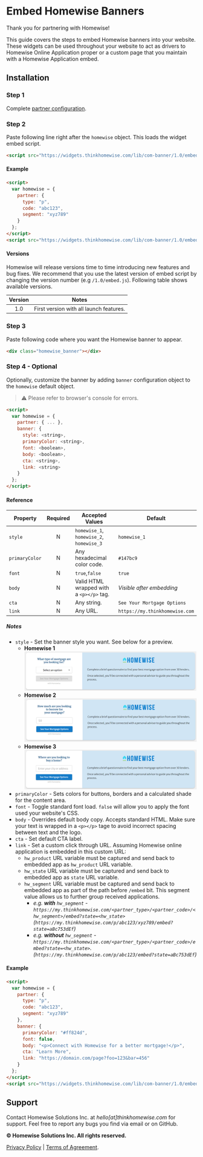 # Embed Homewise Banners
Thank you for partnering with Homewise!

This guide covers the steps to embed Homewise banners into your website. These widgets can be used throughout your
website to act as drivers to Homewise Online Application proper or a custom page that you maintain with a Homewise
Application embed.

## Installation

### Step 1
Complete [partner configuration](../../partner/configuration.md).

### Step 2
Paste following line right after the `homewise` object. This loads the widget embed script.

```html
<script src="https://widgets.thinkhomewise.com/lib/com-banner/1.0/embed.js"></script>
```

#### Example
```html
<script>
  var homewise = {
    partner: {
      type: "p",
      code: "abc123",
      segment: "xyz789"
    }
  };
</script>
<script src="https://widgets.thinkhomewise.com/lib/com-banner/1.0/embed.js"></script>
```

#### Versions
Homewise will release versions time to time introducing new features and bug fixes. We recommend that you use the latest 
version of embed script by changing the version number (e.g `/1.0/embed.js`). Following table shows available versions.

| Version | Notes                                                                    |
|:-------:|--------------------------------------------------------------------------|
|   1.0   | First version with all launch features.                                  |


### Step 3
Paste following code where you want the Homewise banner to appear.
```html
<div class="homewise_banner"></div>
```

### Step 4 - Optional
Optionally, customize the banner by adding `banner` configuration object to the `homewise` default object.
> :warning: Please refer to browser's console for errors.

```html
<script>
  var homewise = {
    partner: { ... },
    banner: {
      style: <string>,
      primaryColor: <string>,
      font: <boolean>,
      body: <boolean>,
      cta: <string>,
      link: <string>
    }
  };
</script>
```

#### Reference
| Property       | Required | Accepted Values                          | Default                        |
|----------------|:--------:|------------------------------------------|--------------------------------|
| `style`        |    N     | `homewise_1`, `homewise_2`, `homewise_3` | `homewise_1`                   |
| `primaryColor` |    N     | Any hexadecimal color code.              | `#147bc9`                      |
| `font`         |    N     | `true`,`false`                           | `true`                         |
| `body`         |    N     | Valid HTML wrapped with a `<p></p>` tag. | *Visible after embedding*      |
| `cta`          |    N     | Any string.                              | `See Your Mortgage Options`    |
| `link`         |    N     | Any URL.                                 | `https://my.thinkhomewise.com` |

##### Notes
* `style` - Set the banner style you want. See below for a preview.
  * **Homewise 1** ![Homewise 1](../homewise_1.png)
  * **Homewise 2** ![Homewise 2](../homewise_2.png)
  * **Homewise 3** ![Homewise 3](../homewise_3.png)
* `primaryColor` - Sets colors for buttons, borders and a calculated shade for the content area.
* `font` - Toggle standard font load. `false` will allow you to apply the font used your website's CSS.
* `body` - Overrides default body copy. Accepts standard HTML. Make sure your text is wrapped in a `<p></p>` tage to
  avoid incorrect spacing between text and the logo.
* `cta` - Set default CTA label.
* `link` - Set a custom click through URL. Assuming Homewise online application is embedded in this custom URL:
  * `hw_product` URL variable must be captured and send back to embedded app as `hw_product` URL variable.
  * `hw_state` URL variable must be captured and send back to embedded app as `state` URL variable.
  * `hw_segment` URL variable must be captured and send back to embedded app as part of the path before `/embed` bit.
    This segment value allows us to further group received applications.
    * _e.g. **with** `hw_segment` - `https://my.thinkhomewise.com/<partner_type>/<partner_code>/<hw_segment>/embed?state=<hw_state>` 
    (`https://my.thinkhomewise.com/p/abc123/xyz789/embed?state=aBc753dEf`)_
    * _e.g. **without** `hw_segment` - `https://my.thinkhomewise.com/<partner_type>/<partner_code>/embed?state=<hw_state>`.
    (`https://my.thinkhomewise.com/p/abc123/embed?state=aBc753dEf`)_

#### Example
```html
<script>
  var homewise = {
    partner: {
      type: "p",
      code: "abc123",
      segment: "xyz789"
    },
    banner: {
      primaryColor: "#ff824d",
      font: false,
      body: "<p>Connect with Homewise for a better mortgage!</p>",
      cta: "Learn More",
      link: "https://domain.com/page?foo=123&bar=456"
    }
  };
</script>
<script src="https://widgets.thinkhomewise.com/lib/com-banner/1.0/embed.js"></script>
```

## Support
Contact Homewise Solutions Inc. at *hello[at]thinkhomewise.com* for support. Feel free to report any bugs you find via 
email or on GitHub.

**© Homewise Solutions Inc. All rights reserved.**

[Privacy Policy](https://thinkhomewise.com/page/privacy/) | [Terms of Agreement](https://thinkhomewise.com/page/term/).







